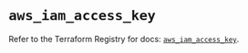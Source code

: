 # `aws_iam_access_key`

Refer to the Terraform Registry for docs: [`aws_iam_access_key`](https://registry.terraform.io/providers/hashicorp/aws/6.2.0/docs/resources/iam_access_key).
